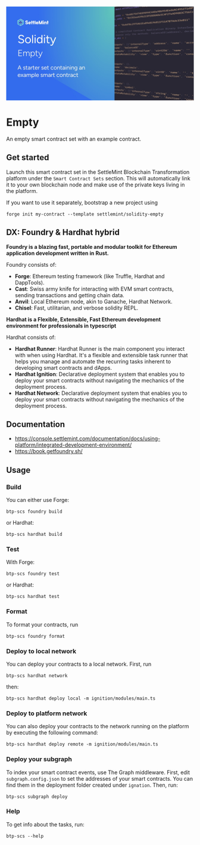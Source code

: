 ![OG](OG_Solidity.jpg)

# Empty

An empty smart contract set with an example contract.

## Get started

Launch this smart contract set in the SettleMint Blockchain Transformation platform under the `Smart Contract Sets` section. This will automatically link it to your own blockchain node and make use of the private keys living in the platform.

If you want to use it separately, bootstrap a new project using

```shell
forge init my-contract --template settlemint/solidity-empty
```

## DX: Foundry & Hardhat hybrid

**Foundry is a blazing fast, portable and modular toolkit for Ethereum application development written in Rust.**

Foundry consists of:

- **Forge**: Ethereum testing framework (like Truffle, Hardhat and DappTools).
- **Cast**: Swiss army knife for interacting with EVM smart contracts, sending transactions and getting chain data.
- **Anvil**: Local Ethereum node, akin to Ganache, Hardhat Network.
- **Chisel**: Fast, utilitarian, and verbose solidity REPL.

**Hardhat is a Flexible, Extensible, Fast Ethereum development environment for professionals in typescript**

Hardhat consists of:

- **Hardhat Runner**: Hardhat Runner is the main component you interact with when using Hardhat. It's a flexible and extensible task runner that helps you manage and automate the recurring tasks inherent to developing smart contracts and dApps.
- **Hardhat Ignition**: Declarative deployment system that enables you to deploy your smart contracts without navigating the mechanics of the deployment process.
- **Hardhat Network**: Declarative deployment system that enables you to deploy your smart contracts without navigating the mechanics of the deployment process.

## Documentation

- <https://console.settlemint.com/documentation/docs/using-platform/integrated-development-environment/>
- <https://book.getfoundry.sh/>

## Usage

### Build

You can either use Forge:

```shell
btp-scs foundry build
```

or Hardhat:

```shell
btp-scs hardhat build
```

### Test

With Forge:

```shell
btp-scs foundry test
```

or Hardhat:

```shell
btp-scs hardhat test
```

### Format

To format your contracts, run

```shell
btp-scs foundry format
```

### Deploy to local network

You can deploy your contracts to a local network. First, run

```shell
btp-scs hardhat network
```

then:

```shell
btp-scs hardhat deploy local -m ignition/modules/main.ts
```

### Deploy to platform network

You can also deploy your contracts to the network running on the platform by executing the following command:

```shell
btp-scs hardhat deploy remote -m ignition/modules/main.ts
```

### Deploy your subgraph

To index your smart contract events, use The Graph middleware.
First, edit `subgraph.config.json` to set the addresses of your smart contracts. You can find them in the deployment folder created under `ignation`. Then, run:

```shell
btp-scs subgraph deploy
```

### Help

To get info about the tasks, run:

```shell
btp-scs --help
```
